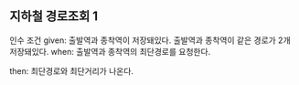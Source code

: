 
## 지하철 경로조회 1
인수 조건
given:
출발역과 종착역이 저장돼있다.
출발역과 종착역이 같은 경로가 2개 저장돼있다.
when:
출발역과 종착역의 최단경로를 요청한다.

then:
최단경로와 최단거리가 나온다.

